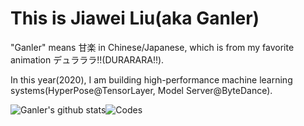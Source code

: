 # This is Jiawei Liu(aka Ganler)

"Ganler" means 甘楽 in Chinese/Japanese, which is from my favorite animation デュラララ!!(DURARARA!!).

In this year(2020), I am building high-performance machine learning systems(HyperPose@TensorLayer, Model Server@ByteDance).

![Ganler's github stats](https://github-readme-stats.vercel.app/api?username=ganler&show_icons=true&theme=tokyonight)![Codes](https://github-readme-stats.vercel.app/api/top-langs/?username=ganler&count_private=false&layout=compact&hide=Jupyter%20Notebook)
